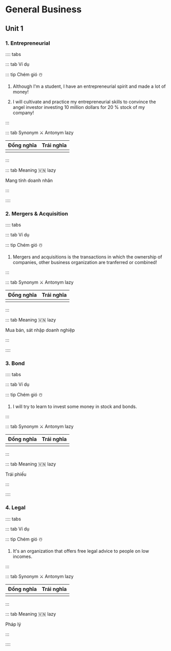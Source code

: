 # General Business

## Unit 1

### 1. **Entrepreneurial** <Badge text="adj" type="tip"/> <Badge text="/ˌɑːn.trə.prəˈnʊr.i.əl" type="warning"/>

:::: tabs

::: tab Ví dụ

::: tip Chém gió ☃️

1. Although I'm a student, I have an entrepreneurial spirit and made a lot of money!

2. I will cultivate and practice my entrepreneurial skills to convince the angel investor investing 10 million dollars for 20 % stock of my company!

:::

::: tab Synonym ⚔️ Antonym lazy

| Đồng nghĩa | Trái nghĩa |
| :--------- | :--------- |
|            |            |

:::

::: tab Meaning 🇻🇳 lazy

Mang tính doanh nhân

:::

::::

### 2. **Mergers & Acquisition** <Badge text="undefined" type="tip"/> <Badge text="ˈmərdʒər and ˌækwəˈzɪʃn" type="warning"/>

:::: tabs

::: tab Ví dụ

::: tip Chém gió ☃️

1. Mergers and acquisitions is the transactions in which the ownership of companies, other business organization are tranferred or combined!

:::

::: tab Synonym ⚔️ Antonym lazy

| Đồng nghĩa | Trái nghĩa |
| :--------- | :--------- |
|            |            |

:::

::: tab Meaning 🇻🇳 lazy

Mua bán, sát nhập doanh nghiệp

:::

::::

### 3. **Bond** <Badge text="noun" type="tip"/> <Badge text="bɑnd" type="warning"/>

:::: tabs

::: tab Ví dụ

::: tip Chém gió ☃️

1. I will try to learn to invest some money in stock and bonds.

:::

::: tab Synonym ⚔️ Antonym lazy

| Đồng nghĩa | Trái nghĩa |
| :--------- | :--------- |
|            |            |

:::

::: tab Meaning 🇻🇳 lazy

Trái phiếu

:::

::::

### 4. **Legal** <Badge text="noun" type="tip"/> <Badge text="ˈliɡl" type="warning"/>

:::: tabs

::: tab Ví dụ

::: tip Chém gió ☃️

1. It's an organization that offers free legal advice to people on low incomes.

:::

::: tab Synonym ⚔️ Antonym lazy

| Đồng nghĩa | Trái nghĩa |
| :--------- | :--------- |
|            |            |

:::

::: tab Meaning 🇻🇳 lazy

Pháp lý

:::

::::

